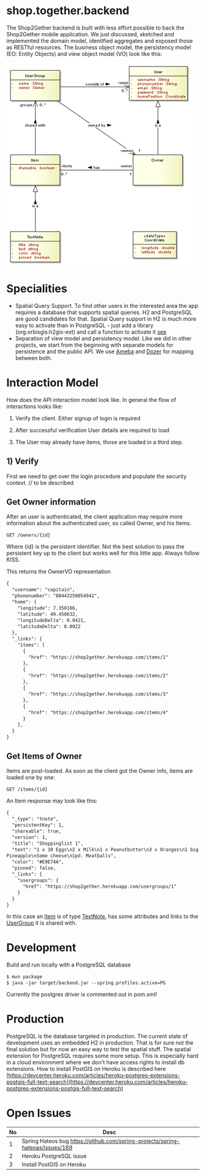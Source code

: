 # shop.together.backend

The Shop2Gether backend is built with less effort possible to back the Shop2Gether mobile application. We just discussed, sketched and implemented the domain model,
identified aggregates and exposed those as RESTful resources. The business object model, the persistency model (EO: Entity Objects) and view object model (VO) look like this:

![DM][1]

# Specialities

- Spatial Query Support. To find other users in the interested area the app requires a database that supports spatial queries. H2 and PostgreSQL are good candidates for that. Spatial Query support
in H2 is much more easy to activate than in PostgreSQL - just add a library (org.orbisgis:h2gis-ext) and call a function to activate it [see](src/main/resources/schema-H2.sql)
- Separation of view model and persistency model. Like we did in other projects, we start from the beginning with separate models for persistence and the public API. We use [Ameba](https://github.com/abraxas-labs/ameba-lib) and [Dozer](http://dozer.sourceforge.net/) for mapping between both.

# Interaction Model

How does the API interaction model look like. In general the flow of interactions looks
 like:
 
 1) Verify the client. Either signup of login is required
 
 2) After successful verification User details are required to load
 
 3) The User may already have items, those are loaded in a third step.

## 1) Verify

First we need to get over the login procedure and populate the security context. // to be described

## Get Owner information

After an user is authenticated, the client application may require more information about the authenticated user, so called Owner, and his Items.

```
GET /owners/{id}
```

Where {id} is the persistent identifier. Not the best solution to pass the persistent key up to the client but works well for this little app. Always follow KISS. 

This returns the OwnerVO representation

```
{
  "username": "capitain",
  "phonenumber": "00443250054942",
  "home": {
    "longitude": 7.350166,
    "latitude": 49.450632,
    "longitudeDelta": 0.0421,
    "latitudeDelta": 0.0922
  },
  "_links": {
    "items": [
      {
        "href": "https://shop2gether.herokuapp.com/items/1"
      },
      {
        "href": "https://shop2gether.herokuapp.com/items/2"
      },
      {
        "href": "https://shop2gether.herokuapp.com/items/3"
      },
      {
        "href": "https://shop2gether.herokuapp.com/items/4"
      }
    ],
  }
}
```

## Get Items of Owner

Items are post-loaded. As soon as the client got the Owner info, items are loaded one by one:

```
GET /items/{id}
```

An Item response may look like this:

```
{
  "_type": "tnote",
  "persistentKey": 1,
  "shareable": true,
  "version": 1,
  "title": "Shoppinglist 1",
  "text": "1 x 10 Eggs\n2 x Milk\n1 x Peanutbutter\n3 x Oranges\n1 big Pineapple\nSome cheese\n1pd. Meatballs",
  "color": "#E9E74A",
  "pinned": false,
  "_links": {
    "usergroups": {
      "href": "https://shop2gether.herokuapp.com/usergroups/1"
    }
  }
}
```

In this case an [Item](src/main/java/io/interface21/shop2gether/service/Item.java) is of type [TextNote](src/main/java/io/interface21/shop2gether/service/TextNote.java),
has some attributes and links to the [UserGroup](src/main/java/io/interface21/shop2gether/service/UserGroup.java) it is shared with.

# Development

Build and run locally with a PostgreSQL database

```
$ mvn package
$ java -jar target/backend.jar --spring.profiles.active=PG
```

Currently the postgres driver is commented out in pom.xml!

# Production

PostgreSQL is the database targeted in production. The current state of development uses an embedded H2 in production. That is for sure not the final solution but for now
an easy way to test the spatial stuff. The spatial extension for PostgreSQL requires some more setup. This is especially hard in a cloud environment where we don't have access rights to install 
db extensions. How to install PostGIS on Heroku is described here [https://devcenter.heroku.com/articles/heroku-postgres-extensions-postgis-full-text-search](https://devcenter.heroku.com/articles/heroku-postgres-extensions-postgis-full-text-search)

# Open Issues

No   | Desc
---- | ----
1    | Spring Hateos bug https://github.com/spring-projects/spring-hateoas/issues/169
2    | Heroku PostgreSQL issue
3    | Install PostGIS on Heroku 

[1]: src/docs/res/S2G-Domain_Model.png
